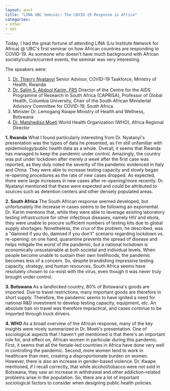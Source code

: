 ```yaml
---
layout: post
title: "LINA UBC Seminar: The COVID-19 Response in Africa"
categories: 
- other
- epi
---
```


Today, I had the great fortune of attending LINA (Liu Institute Network for Africa) @ UBC's first seminar on how African countries are responding to COVID-19. As someone who doesn't have much background with African society/culture/current events, the seminar was very interesting. 

The speakers were:
1. [Dr. Thierry Nyatanyi](https://www.linkedin.com/in/nyatanyi-thierry-369180110)
   Senior Advisor, COVID-19 Taskforce, Ministry of Health, Rwanda
2. [Dr. Salim S. Abdool Karim, FRS](https://www.publichealth.columbia.edu/people/our-faculty/ssa16)
   Director of the Centre for the AIDS Programme of Research in South Africa (CAPRISA),
   Professor of Global Health, Columbia University,
   Chair of the South African Ministerial Advisory Committee for COVID-19, South Africa.
3. Minister Dr. Lemogang Kwape
   Ministry of Health and Wellness, Botswana
4. [Dr. Matshediso Moeti](https://www.afro.who.int/regional-director/biography)
   World Health Organization (WHO), Africa Regional Director

**1. Rwanda**
What I found particularly interesting from Dr. Nyatanyi's presentation was the types of data he presented, as I'm still unfamiliar with epidemiology/public health data as a whole. Overall, it seems that Rwanda has managed to keep the pandemic under control. Amazingly, the country was put under lockdown after merely *a week* after the first case was reported, as they duly noted the severity of the pandemic evidenced in Italy and China. They were able to increase testing capacity and slowly began re-opening procedures as the rate of new cases dropped. As expected, there were large increases in new cases after re-opening/more recently. Dr. Nyatanyi mentioned that these were expected and could be attributed to sources such as detention centers and other densely populated areas. 

**2. South Africa**
The South African response seemed developed, but unfortunately the increase in cases seems to be following an exponential. Dr. Karim mentions that, while they were able to leverage existing laboratory testing infrastructure for other infectious diseases, namely HIV and ebola, they were unable to procure sufficient numbers of testing kits due to global supply shortages. Nonetheless, the crux of the problem, he described, was a "damned if you do, damned if you don't" scenario regarding lockdown vs. re-opening: on one hand, quarantine prevents the spread of disease and helps mitigate the worst of the pandemic, but a national lockdown is economically unsustainable at both societal and individual levels. When people become unable to sustain their own livelihoods, the pandemic becomes less of a concern. So, despite brandishing impressive testing capacity, strategy, and human resources, South Africa seems have resolutely chosen to co-exist with the virus, even though it was never truly brought under control. 

**3. Botswana**
As a landlocked country, 80% of Botswana's goods are imported. Due to travel restrictions, many important goods are therefore in short supply. Therefore, the pandemic seems to have ignited a need for national R&D investment to develop testing capacity, equipment, etc. An absolute ban on travel was therefore impractical, and cases continue to be imported through truck drivers. 

**4. WHO**
As a broad overview of the African response, many of the key insights were nicely summarized in Dr. Moeti's presentation. One of sociological aspects that I haven't yet mentioned is that there's an important role for, and effect on, African women in particular during this pandemic. First, it seems that all the female-led countries in Africa have done very well in controlling the pandemic. Second, more women tend to work in healthcare than men, creating a disproportionate burden on women. However, there is also an increase in gender-based violence. Dr. Kwape mentioned, if I recall correctly, that while alcohol/tobacco were not sold in Botswana, they saw an increase in withdrawal and other addiction-related problems arise in the population. So, there are a lot of important sociological factors to consider when designing public health policies. 